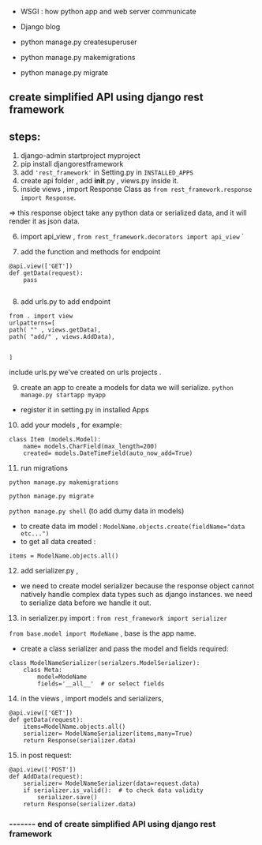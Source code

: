 - WSGI : how python app and web server communicate

- Django blog
- python manage.py createsuperuser
- python manage.py makemigrations
- python manage.py migrate

## create simplified API using django rest framework 

## steps:
1. django-admin startproject myproject 
2. pip install djangorestframework
3. add `'rest_framework'` in Setting.py in `INSTALLED_APPS`
4. create api folder , add __init__.py , views.py inside it.
5. inside views , import Response Class as `from rest_framework.response import Response`.

=> this response object take any python data or serialized data, and it will render it as json data.

6. import api_view , `from rest_framework.decorators import api_view` `

7. add the function and methods for endpoint 
```
@api.view(['GET'])
def getData(request):
    pass
    
```

8. add urls.py to add endpoint 
```
from . import view
urlpatterns=[
path( "" , views.getData),
path( "add/" , views.AddData),


]

```
include urls.py we've created on urls projects .


9. create an app to create a models for data we will serialize.
`python manage.py startapp myapp` 
- register  it in setting.py in installed Apps

10. add your models , for example:
```
class Item (models.Model):
    name= models.CharField(max_length=200)
    created= models.DateTimeField(auto_now_add=True)
```
11. run migrations

`python manage.py makemigrations`

`python manage.py migrate`

`python manage.py shell` (to add dumy data in models)

- to create data im model :
`ModelName.objects.create(fieldName="data etc...")`
- to get all data created  : 

`items = ModelName.objects.all()`

12. add serializer.py , 
- we need to create model serializer because the response object
cannot natively handle complex data types such as django instances. we need to serialize data before we handle it out.

13. in serializer.py import : 
`from rest_framework import serializer`

`from base.model import ModeName` , base is the app name.

- create a class serializer and pass the model and fields required:
``` 
class ModelNameSerializer(serialzers.ModelSerializer):
    class Meta:
        model=ModeName 
        fields='__all__'  # or select fields
```

14. in the views , import  models and serializers,
```
@api.view(['GET'])
def getData(request):
    items=ModelName.objects.all()
    serializer= ModelNameSerializer(items,many=True)
    return Response(serializer.data)
```
 
15. in post request:
```
@api.view(['POST'])
def AddData(request):
    serializer= ModelNameSerializer(data=request.data)
    if serializer.is_valid():  # to check data validity
        serializer.save()
    return Response(serializer.data)

```
### -------  end of create simplified API using django rest framework
